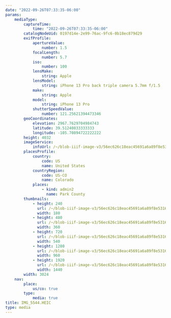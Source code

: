 ```yaml
---
date: "2022-09-26T07:33:35-06:00"
params:
    mediaType:
        captureTime:
            time: "2022-09-26T07:33:35-06:00"
        catalogNodeUid: 0197d14e-2e99-76ac-9fc6-0b18ec879d29
        exifProfile:
            apertureValue:
                number: 1.5
            focalLength:
                number: 5.7
            iso:
                number: 100
            lensMake:
                string: Apple
            lensModel:
                string: iPhone 13 Pro back triple camera 5.7mm f/1.5
            make:
                string: Apple
            model:
                string: iPhone 13 Pro
            shutterSpeedValue:
                number: 121.25621394473346
        geoCoordinates:
            elevation: 2967.7629704984743
            latitude: 39.51240833333333
            longitude: -105.70894722222222
        height: 4032
        imageService:
            infoUrl: /~/blob-iiif-image-v3/56ec626c18eac45691a6a89f8e53161c8338e58e876da99fee500a5a4fa90dfe/info.json
        placesProfile:
            country:
                code: US
                name: United States
            countryRegion:
                code: US-CO
                name: Colorado
            places:
                - kind: admin2
                  name: Park County
        thumbnails:
            - height: 240
              url: /~/blob-iiif-image-v3/56ec626c18eac45691a6a89f8e53161c8338e58e876da99fee500a5a4fa90dfe/full/180%2C240/0/default.jpg
              width: 180
            - height: 480
              url: /~/blob-iiif-image-v3/56ec626c18eac45691a6a89f8e53161c8338e58e876da99fee500a5a4fa90dfe/full/360%2C480/0/default.jpg
              width: 360
            - height: 720
              url: /~/blob-iiif-image-v3/56ec626c18eac45691a6a89f8e53161c8338e58e876da99fee500a5a4fa90dfe/full/540%2C720/0/default.jpg
              width: 540
            - height: 1280
              url: /~/blob-iiif-image-v3/56ec626c18eac45691a6a89f8e53161c8338e58e876da99fee500a5a4fa90dfe/full/960%2C1280/0/default.jpg
              width: 960
            - height: 1920
              url: /~/blob-iiif-image-v3/56ec626c18eac45691a6a89f8e53161c8338e58e876da99fee500a5a4fa90dfe/full/1440%2C1920/0/default.jpg
              width: 1440
        width: 3024
    nav:
        place:
            us/co: true
        type:
            media: true
title: IMG_5544.HEIC
type: media
---
```

